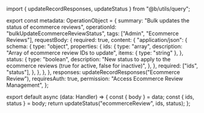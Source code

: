 import { updateRecordResponses, updateStatus } from "@b/utils/query";

export const metadata: OperationObject = {
  summary: "Bulk updates the status of ecommerce reviews",
  operationId: "bulkUpdateEcommerceReviewStatus",
  tags: ["Admin", "Ecommerce Reviews"],
  requestBody: {
    required: true,
    content: {
      "application/json": {
        schema: {
          type: "object",
          properties: {
            ids: {
              type: "array",
              description: "Array of ecommerce review IDs to update",
              items: { type: "string" },
            },
            status: {
              type: "boolean",
              description:
                "New status to apply to the ecommerce reviews (true for active, false for inactive)",
            },
          },
          required: ["ids", "status"],
        },
      },
    },
  },
  responses: updateRecordResponses("Ecommerce Review"),
  requiresAuth: true,
  permission: "Access Ecommerce Review Management",
};

export default async (data: Handler) => {
  const { body } = data;
  const { ids, status } = body;
  return updateStatus("ecommerceReview", ids, status);
};
